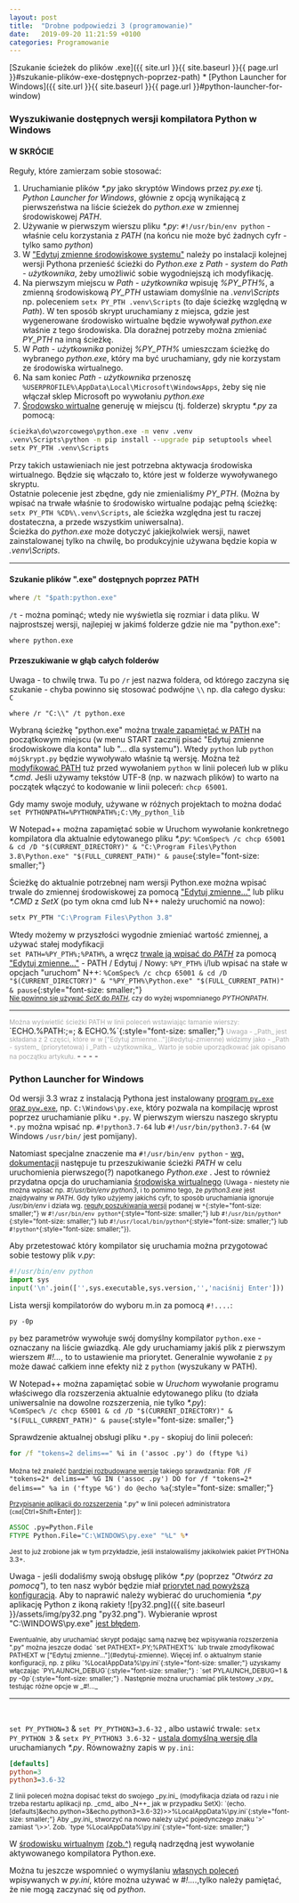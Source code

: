```yaml
---
layout: post
title:  "Drobne podpowiedzi 3 (programowanie)"
date:   2019-09-20 11:21:59 +0100
categories: Programowanie
---
```


[Szukanie ścieżek do plików .exe]({{ site.url }}{{ site.baseurl }}{{ page.url }}#szukanie-plików-exe-dostępnych-poprzez-path) * [Python Launcher for Windows]({{ site.url }}{{ site.baseurl }}{{ page.url }}#python-launcher-for-window) 


### Wyszukiwanie dostępnych wersji kompilatora Python w Windows

#### W SKRÓCIE

Reguły, które zamierzam sobie stosować:

1. Uruchamianie plików _*.py_ jako skryptów Windows przez _py.exe_ tj. _Python Launcher for Windows_, głównie z opcją wynikającą z pierwszeństwa na liście ścieżek do _python.exe_ w zmiennej środowiskowej _PATH_.
2. Używanie w pierwszym wierszu pliku _*.py_: `#!/usr/bin/env python` - właśnie celu korzystania z _PATH_ (na końcu nie może być żadnych cyfr - tylko samo _python_)
3. W ["Edytuj zmienne środowiskowe systemu"](#edytuj-zmienne) należy po instalacji kolejnej wersji Pythona przenieść ścieżki do _Python.exe_ z _Path - system_ do _Path - użytkownika_, żeby umożliwić sobie wygodniejszą ich modyfikację.
4. Na pierwszym miejscu w _Path - użytkownika_ wpisuję *%PY_PTH%*, a zmienną środowiskową *PY_PTH* ustawiam domyślnie na _.venv\Scripts_ np. poleceniem `setx PY_PTH .venv\Scripts` (to daje ścieżkę względną w _Path_). W ten sposób skrypt uruchamiany z miejsca, gdzie jest wygenerowane środowisko wirtualne będzie wywoływał _python.exe_ właśnie z tego środowiska. Dla doraźnej potrzeby można zmieniać *PY_PTH* na inną ścieżkę.
5. W _Path - użytkownika_ poniżej *%PY_PTH%* umieszczam ścieżkę do wybranego _python.exe_, który ma być uruchamiany, gdy nie korzystam ze środowiska wirtualnego.
6. Na sam koniec _Path - użytkownika_  przenoszę `%USERPROFILE%\AppData\Local\Microsoft\WindowsApps`, żeby się nie włączał sklep Microsoft po wywołaniu _python.exe_
7. [Środowsko wirtualne](https://chriswarrick.com/blog/2018/09/04/python-virtual-environments/) generuję w miejscu (tj. folderze) skryptu _*.py_ za pomocą:
````bat
ścieżka\do\wzorcowego\python.exe -m venv .venv
.venv\Scripts\python -m pip install --upgrade pip setuptools wheel
setx PY_PTH .venv\Scripts
````
Przy takich ustawieniach nie jest potrzebna aktywacja środowiska wirtualnego. Będzie się włączało to, które jest w folderze wywoływanego skryptu.  
Ostatnie polecenie jest zbędne, gdy nie zmienialiśmy *PY_PTH*. (Można by wpisać na trwałe właśnie to środowisko wirtualne podając pełną ścieżkę: `setx PY_PTH %CD%\.venv\Scripts`, ale ścieżka względna jest tu raczej dostateczna, a przede wszystkim uniwersalna).  
Ścieżka do _python.exe_ może dotyczyć jakiejkolwiek wersji, nawet zainstalowanej tylko na chwilę, bo produkcyjnie używana będzie kopia w _.venv\Scripts_.

- - - -

#### Szukanie plików ".exe" dostępnych poprzez PATH 

````bat
where /t "$path:python.exe"
````

`/t` - można pominąć; wtedy nie wyświetla się rozmiar i data pliku. W najprostszej wersji, najlepiej w jakimś folderze gdzie nie ma "python.exe":

````
where python.exe
````

#### Przeszukiwanie w głąb całych folderów 

Uwaga - to chwilę trwa. Tu po `/r` jest nazwa foldera, od którego zaczyna się szukanie - chyba powinno się stosować podwójne `\\` np. dla całego dysku: `C`

````
where /r "C:\\" /t python.exe
````

Wybraną ścieżkę  "python.exe" można <u>trwale zapamiętać w PATH<a id="edytuj-zmienne"></a></u> na początkowym miejscu (w menu START zacznij pisać "Edytuj zmienne środowiskowe dla konta" lub "... dla systemu"). Wtedy `python` lub `python mójSkrypt.py` będzie wywoływało właśnie tą wersję. Można też [modyfikować PATH](https://docs.python.org/3/using/windows.html#excursus-setting-environment-variables) tuż przed wywołaniem `python` w linii poleceń lub w pliku _*.cmd_. Jeśli używamy tekstów UTF-8 (np. w nazwach plików) to warto na początek włączyć to kodowanie w linii poleceń: `chcp 65001`.

Gdy mamy swoje moduły, używane w różnych projektach to można dodać  
`set PYTHONPATH=%PYTHONPATH%;C:\My_python_lib`

W Notepad++ można zapamiętać sobie w Uruchom wywołanie konkretnego kompilatora dla aktualnie edytowanego pliku _*.py_:
`%ComSpec% /c chcp 65001 & cd /D "$(CURRENT_DIRECTORY)" & "C:\Program Files\Python 3.8\Python.exe" "$(FULL_CURRENT_PATH)" & pause`{:style="font-size: smaller;"}

Ścieżkę do aktualnie potrzebnej nam wersji Python.exe można wpisać trwale do zmiennej środowiskowej za pomocą ["Edytuj zmienne..."](#edytuj-zmienne) lub pliku _*.CMD_ z _SetX_ (po tym okna cmd lub N++ należy uruchomić na nowo):
````bat
setx PY_PTH "C:\Program Files\Python 3.8"
````
Wtedy możemy w przyszłości wygodnie zmieniać wartość zmiennej, a używać stałej modyfikacji  
`set PATH=%PY_PTH%;%PATH%`, a wręcz [trwale ją wpisać do _PATH_](https://ss64.com/nt/path.html) za pomocą ["Edytuj zmienne..."](#edytuj-zmienne) - PATH / Edytuj / Nowy: `%PY_PTH%` i/lub wpisać na stałe w opcjach "uruchom" N++:
`%ComSpec% /c chcp 65001 & cd /D "$(CURRENT_DIRECTORY)" & "%PY_PTH%\Python.exe" "$(FULL_CURRENT_PATH)" & pause`{:style="font-size: smaller;"}  
<small>[Nie powinno się używać _SetX_ do _PATH_](https://ss64.com/nt/path.html), czy do wyżej wspomnianego _PYTHONPATH_.</small>

- - - -

<span style="font-size: smaller; color:DarkGrey;">
Można wyświetlić ścieżki PATH w linii poleceń wstawiając łamanie wierszy:
</span>
`ECHO.%PATH:;=; & ECHO.%`{:style="font-size: smaller;"}  
<span style="font-size: smaller; color:DarkGrey;">
Uwaga - _Path_ jest składana z 2 części, które w w ["Edytuj zmienne..."](#edytuj-zmienne) widzimy jako - _Path - system_ (priorytetowa) i _Path - użytkownika_. Warto je sobie uporządkować jak opisano na początku artykułu.
</span>
- - - -
<br>

### Python Launcher for Windows

Od wersji 3.3 wraz z instalacją Pythona jest instalowany [program `py.exe` oraz `pyw.exe`](https://docs.python.org/3/using/windows.html#python-launcher-for-windows), np. `C:\Windows\py.exe`, który pozwala na kompilację wprost poprzez uruchamianie pliku `*.py`. W pierwszym wierszu naszego skryptu `*.py` można wpisać np. `#!python3.7-64` lub `#!/usr/bin/python3.7-64` (w Windows `/usr/bin/` jest pomijany). 

Natomiast specjalne znaczenie ma `#!/usr/bin/env python` - [wg. dokumentacji](https://docs.python.org/3/using/windows.html#shebang-lines) następuje tu przeszukiwanie ścieżki _PATH_ w celu uruchomienia pierwszego(?) napotkanego _Python.exe_ . Jest to również przydatna opcja do uruchamiania [środowiska wirtualnego](https://chriswarrick.com/blog/2018/09/04/python-virtual-environments/) <small>(Uwaga - niestety nie można wpisać np. _#!/usr/bin/env python3_, i to pomimo tego, że _python3.exe_ jest znajdywalny w _PATH_. Gdy tylko użyjemy jakichś cyfr, to sposób uruchamiania ignoruje _/usr/bin/env_ i działa wg. [reguły poszukiwania wersji](https://learning-python.com/py33-windows-launcher.html) podanej w `*`{:style="font-size: smaller;"} w `#!/usr/bin/env python*`{:style="font-size: smaller;"} lub `#!/usr/bin/python*`{:style="font-size: smaller;"} lub `#!/usr/local/bin/python*`{:style="font-size: smaller;"} lub `#!python*`{:style="font-size: smaller;"}).</small>

Aby przetestować który kompilator się uruchamia można przygotować sobie testowy plik _v.py_:
````py
#!/usr/bin/env python
import sys
input('\n'.join(['',sys.executable,sys.version,'','naciśnij Enter']))
````

Lista wersji kompilatorów do wyboru m.in za pomocą `#!....`: 
````
py -0p
````
`py` bez parametrów wywołuje swój domyślny kompilator `python.exe` - oznaczany na liście gwiazdką. Ale gdy uruchamiamy jakiś plik z pierwszym wierszem _#!..._, to to ustawienie ma priorytet. Generalnie wywołanie z `py` może dawać całkiem inne efekty niż z `python` (wyszukany w PATH).

W Notepad++ można zapamiętać sobie w _Uruchom_ wywołanie programu właściwego dla rozszerzenia aktualnie edytowanego pliku (to działa uniwersalnie na dowolne rozszerzenia, nie tylko _*.py_):  
`%ComSpec% /c chcp 65001 & cd /D "$(CURRENT_DIRECTORY)" & "$(FULL_CURRENT_PATH)" & pause`{:style="font-size: smaller;"}

Sprawdzenie aktualnej obsługi pliku `*.py` - skopiuj do linii poleceń:
````bat
for /f "tokens=2 delims==" %i in ('assoc .py') do (ftype %i)
````
<small>Można też znaleźć [bardziej rozbudowane wersje](https://ss64.com/nt/ftype.html) takiego sprawdzania:</small>  `FOR /F "tokens=2* delims==" %G IN ('assoc .py') DO for /f "tokens=2* delims==" %a in ('ftype %G') do @echo %a`{:style="font-size: smaller;"}

<span style="font-size: smaller;"> [Przypisanie aplikacji do rozszerzenia](https://www.robvanderwoude.com/ntstart.php#FileAssociations) ".py" w linii poleceń administratora (`cmd`[Ctrl+Shift+Enter] ):</span>
````bat
ASSOC .py=Python.File
FTYPE Python.File="C:\WINDOWS\py.exe" "%L" %*
````

<small> Jest to już zrobione jak w tym przykładzie, jeśli instalowaliśmy jakikolwiek pakiet PYTHONa 3.3+.</small>

Uwaga - jeśli dodaliśmy swoją obsługę plików _*.py_ (poprzez _"Otwórz za pomocą"_), to ten nasz wybór będzie miał [priorytet nad powyższą konfiguracją](https://code.activestate.com/lists/python-list/727915/). Aby to naprawić należy wybierać do uruchomienia _*.py_ aplikację Python z ikoną rakiety ![py32.png]({{ site.baseurl }}/assets/img/py32.png "py32.png"). Wybieranie wprost "C:\WINDOWS\py.exe" [jest błędem](https://code.activestate.com/lists/python-list/727915/#as_lists_article_thread).


<span style="font-size: smaller;">
Ewentualnie, aby uruchamiać skrypt podając samą nazwę bez wpisywania rozszerzenia ".py" można jeszcze dodać  `set PATHEXT=.PY;%PATHEXT%`
lub trwale zmodyfikować PATHEXT w ["Edytuj zmienne..."](#edytuj-zmienne).
</span>

<span style="font-size: smaller;">
Więcej inf. o aktualnym stanie  konfiguracji, np. z pliku `%LocalAppData%\py.ini`{:style="font-size: smaller;"} uzyskamy włączając `PYLAUNCH_DEBUG`{:style="font-size: smaller;"} :  
`set PYLAUNCH_DEBUG=1 & py -0p`{:style="font-size: smaller;"} . Następnie można uruchamiać plik testowy _v.py_ testując różne opcje w _#!..._
</span>

----
<br>

`set PY_PYTHON=3` & `set PY_PYTHON3=3.6-32` , albo ustawić trwale: `setx PY_PYTHON 3` & `setx PY_PYTHON3 3.6-32` - 
[ustala domyślną wersję dla](https://docs.python.org/3/using/windows.html#customizing-default-python-versions)
 uruchamianych _*.py_. 
Równoważny zapis w `py.ini`:
````ini
[defaults]
python=3
python3=3.6-32
````

<span style="font-size: smaller;">
Z linii poleceń można dopisać tekst do swojego _py.ini_ (modyfikacja działa od razu i nie trzeba restartu aplikacji np. _cmd_ albo _N++_ jak w przypadku SetX): 
`(echo.[defaults]&echo.python=3&echo.python3=3.6-32)>>%LocalAppData%\py.ini`{:style="font-size: smaller;"}  
Aby _py.ini_ stworzyć na nowo należy użyć pojedynczego znaku '>' zamiast '\>>'. Zob. `type %LocalAppData%\py.ini`{:style="font-size: smaller;"}
</span>

W [środowisku wirtualnym](https://docs.python.org/3/library/venv.html) [(zob.^)](https://chriswarrick.com/blog/2018/09/04/python-virtual-environments/) regułą nadrzędną jest wywołanie aktywowanego kompilatora Python.exe.

Można tu jeszcze wspomnieć o wymyślaniu [własnych poleceń](https://www.python.org/dev/peps/pep-0397/#customized-commands) wpisywanych w _py.ini_, które można używać w _#!..._.,tylko należy pamiętać, że nie mogą zaczynać się od _python_.


